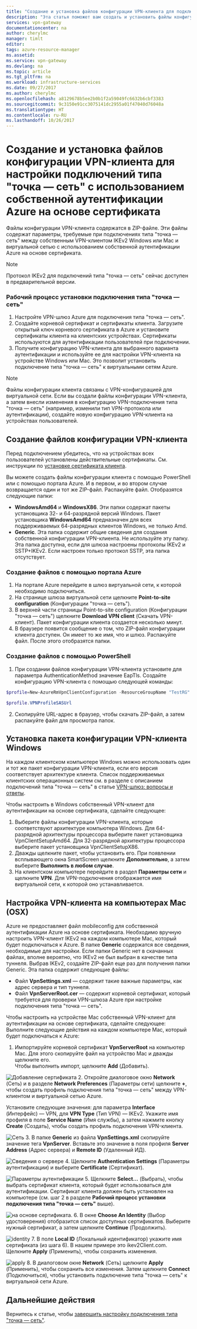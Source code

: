 ```yaml
---
title: "Создание и установка файлов конфигурации VPN-клиента для подключений типа \"точка — сеть\" с использованием Azure PowerShell для аутентификации Azure на основе сертификата | Документация Майкрософт"
description: "Эта статья поможет вам создать и установить файлы конфигурации VPN-клиента для подключений типа \"точка — сеть\" с использованием аутентификации на основе сертификата."
services: vpn-gateway
documentationcenter: na
author: cherylmc
manager: timlt
editor: 
tags: azure-resource-manager
ms.assetid: 
ms.service: vpn-gateway
ms.devlang: na
ms.topic: article
ms.tgt_pltfrm: na
ms.workload: infrastructure-services
ms.date: 09/27/2017
ms.author: cherylmc
ms.openlocfilehash: a8129678b5ee2b0b1f2a59049fc6632b6cbf3383
ms.sourcegitcommit: 9c3150e91cc3075141dc2955a01f47040d76048a
ms.translationtype: HT
ms.contentlocale: ru-RU
ms.lasthandoff: 10/26/2017
---
```

# <a name="create-and-install-vpn-client-configuration-files-for-native-azure-certificate-authentication-p2s-configurations"></a>Создание и установка файлов конфигурации VPN-клиента для настройки подключений типа "точка — сеть" с использованием собственной аутентификации Azure на основе сертификата

Файлы конфигурации VPN-клиента содержатся в ZIP-файле. Эти файлы содержат параметры, требуемые при подключениях типа "точка — сеть" между собственным VPN-клиентом IKEv2 Windows или Mac и виртуальной сетью с использованием собственной аутентификации Azure на основе сертификата.

>[!NOTE]
>Протокол IKEv2 для подключений типа "точка — сеть" сейчас доступен в предварительной версии.
>

### <a name="workflow"></a>Рабочий процесс установки подключения типа "точка — сеть"

  1. Настройте VPN-шлюз Azure для подключения типа "точка — сеть".
  2. Создайте корневой сертификат и сертификаты клиента. Загрузите открытый ключ корневого сертификата в Azure и установите сертификаты клиента на клиентских устройствах. Сертификаты используются для аутентификации пользователей при подключении.
  3. Получите конфигурацию VPN-клиента для выбранного варианта аутентификации и используйте ее для настройки VPN-клиента на устройстве Windows или Mac. Это позволит установить подключение типа "точка — сеть" к виртуальными сетям Azure.

>[!NOTE]
>Файлы конфигурации клиента связаны с VPN-конфигурацией для виртуальной сети. Если вы создали файлы конфигурации VPN-клиента, а затем внесли изменения в конфигурацию VPN-подключения типа "точка — сеть" (например, изменили тип VPN-протокола или аутентификации), создайте новую конфигурацию VPN-клиента на устройствах пользователей.
>
>

## <a name="generate"></a>Создание файлов конфигурации VPN-клиента

Перед подключением убедитесь, что на устройствах всех пользователей установлены действительные сертификаты. См. инструкции по [установке сертификата клиента](point-to-site-how-to-vpn-client-install-azure-cert.md).

Вы можете создать файлы конфигурации клиента с помощью PowerShell или с помощью портала Azure. И в первом, и во втором случае возвращается один и тот же ZIP-файл. Распакуйте файл. Отобразятся следующие папки:

  * **WindowsAmd64** и **WindowsX86**. Эти папки содержат пакеты установщика 32- и 64-разрядной версий Windows. Пакет установщика **WindowsAmd64** предназначен для всех поддерживаемых 64-разрядных клиентов Windows, не только Amd.
  * **Generic**. Эта папка содержит общие сведения для создания собственной конфигурации VPN-клиента. Не используйте эту папку. Эта папка доступна, если для шлюза настроены протоколы IKEv2 и SSTP+IKEv2. Если настроен только протокол SSTP, эта папка отсутствует.

### <a name="zipportal"></a>Создание файлов с помощью портала Azure

1. На портале Azure перейдите в шлюз виртуальной сети, к которой необходимо подключиться.
2. На странице шлюза виртуальной сети щелкните **Point-to-site configuration** (Конфигурации "точка — сеть").
3. В верхней части страницы Point-to-site configuration (Конфигурации "точка — сеть") щелкните **Download VPN client** (Скачать VPN-клиент). Пакет конфигурации клиента создается несколько минут.
4. В браузере появится сообщение о том, что ZIP-файл конфигурации клиента доступен. Он имеет то же имя, что и шлюз. Распакуйте файл. После этого отобразятся папки.

### <a name="zipps"></a>Создание файлов с помощью PowerShell

1. При создании файлов конфигурации VPN-клиента установите для параметра AuthenticationMethod значение EapTls. Создайте конфигурацию VPN-клиента с помощью следующей команды:

  ```powershell
  $profile=New-AzureRmVpnClientConfiguration -ResourceGroupName "TestRG" -Name "VNet1GW" -AuthenticationMethod "EapTls"

  $profile.VPNProfileSASUrl
  ```
2. Скопируйте URL-адрес в браузер, чтобы скачать ZIP-файл, а затем распакуйте файл для просмотра папок.

## <a name="installwin"></a>Установка пакета конфигурации VPN-клиента Windows

На каждом клиентском компьютере Windows можно использовать один и тот же пакет конфигурации VPN-клиента, если его версия соответствует архитектуре клиента. Список поддерживаемых клиентских операционных систем см. в разделе с описанием подключений типа "точка — сеть" в статье [VPN-шлюз: вопросы и ответы](vpn-gateway-vpn-faq.md#P2S).

Чтобы настроить в Windows собственный VPN-клиент для аутентификации на основе сертификата, сделайте следующее:

1. Выберите файлы конфигурации VPN-клиента, которые соответствуют архитектуре компьютера Windows. Для 64-разрядной архитектуры процессора выберите пакет установщика VpnClientSetupAmd64. Для 32-разрядной архитектуры процессора выберите пакет установщика VpnClientSetupX86. 
2. Дважды щелкните пакет, чтобы установить его. При появлении всплывающего окна SmartScreen щелкните **Дополнительно**, а затем выберите **Выполнить в любом случае**.
3. На клиентском компьютере перейдите в раздел **Параметры сети** и щелкните **VPN**. Для VPN-подключения отображается имя виртуальной сети, к которой оно устанавливается. 

## <a name="installmac"></a>Настройка VPN-клиента на компьютерах Mac (OSX)

Azure не предоставляет файл mobileconfig для собственной аутентификации Azure на основе сертификата. Необходимо вручную настроить VPN-клиент IKEv2 на каждом компьютере Mac, который будет подключаться к Azure. В папке **Generic** содержатся все сведения, необходимые для настройки. Если папки Generic нет в скачанных файлах, вполне вероятно, что IKEv2 не был выбран в качестве типа туннеля. Выбрав IKEv2, создайте ZIP-файл еще раз для получения папки Generic. Эта папка содержит следующие файлы:

* Файл **VpnSettings.xml** — содержит такие важные параметры, как адрес сервера и тип туннеля. 
* Файл **VpnServerRoot.cer** — содержит корневой сертификат, который требуется для проверки VPN-шлюза Azure при настройке подключения типа "точка — сеть".

Чтобы настроить на устройстве Mac собственный VPN-клиент для аутентификации на основе сертификата, сделайте следующее: Выполните следующие действия на каждом компьютере Mac, который будет подключаться к Azure:

1. Импортируйте корневой сертификат **VpnServerRoot** на компьютер Mac. Для этого скопируйте файл на устройство Mac и дважды щелкните его.  
Чтобы выполнить импорт, щелкните **Add** (Добавить).

  ![Добавление сертификата](./media/point-to-site-vpn-client-configuration-azure-cert/addcert.png)
2. Откройте диалоговое окно **Network** (Сеть) и в разделе **Network Preferences** (Параметры сети) щелкните **+**, чтобы создать профиль подключения типа "точка — сеть" между VPN-клиентом и виртуальной сетью Azure.

  Установите следующие значения: для параметра **Interface** (Интерфейс) — VPN, для **VPN Type** (Тип VPN) — IKEv2. Укажите имя профиля в поле **Service Name** (Имя службы), а затем нажмите кнопку **Create** (Создать), чтобы создать профиль подключения VPN-клиента.

  ![Сеть](./media/point-to-site-vpn-client-configuration-azure-cert/network.png)
3. В папке **Generic** из файла **VpnSettings.xml** скопируйте значение тега **VpnServer**. Вставьте это значение в поля профиля **Server Address** (Адрес сервера) и **Remote ID** (Удаленный ИД).

  ![Сведения о сервере](./media/point-to-site-vpn-client-configuration-azure-cert/server.png)
4. Щелкните **Authentication Settings** (Параметры аутентификации) и выберите **Certificate** (Сертификат). 

  ![Параметры аутентификации](./media/point-to-site-vpn-client-configuration-azure-cert/authsettings.png)
5. Щелкните **Select…** (Выбрать), чтобы выбрать сертификат клиента, который будет использоваться для аутентификации. Сертификат клиента должен быть установлен на компьютере (см. шаг 2 в разделе **Рабочий процесс установки подключения типа "точка — сеть"** выше).

  ![на основе сертификата.](./media/point-to-site-vpn-client-configuration-azure-cert/certificate.png)
6. В окне **Choose An Identity** (Выбор удостоверения) отобразится список доступных сертификатов. Выберите нужный сертификат, а затем щелкните **Continue** (Продолжить).

  ![identity](./media/point-to-site-vpn-client-configuration-azure-cert/identity.png)
7. В поле **Local ID** (Локальный идентификатор) укажите имя сертификата (из шага 6). В нашем примере это ikev2Client.com. Щелкните **Apply** (Применить), чтобы сохранить изменения.

  ![apply](./media/point-to-site-vpn-client-configuration-azure-cert/applyconnect.png)
8. В диалоговом окне **Network** (Сеть) щелкните **Apply** (Применить), чтобы сохранить все изменения. Затем щелкните **Connect** (Подключиться), чтобы установить подключение типа "точка — сеть" к виртуальной сети Azure.

## <a name="next-steps"></a>Дальнейшие действия

Вернитесь к статье, чтобы [завершить настройку подключения типа "точка — сеть"](vpn-gateway-howto-point-to-site-rm-ps.md).
